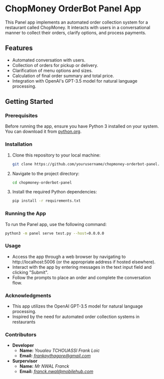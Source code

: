 # ChopMoney OrderBot Panel App

This Panel app implements an automated order collection system for a restaurant called ChopMoney. It interacts with users in a conversational manner to collect their orders, clarify options, and process payments.

## Features

- Automated conversation with users.
- Collection of orders for pickup or delivery.
- Clarification of menu options and sizes.
- Calculation of final order summary and total price.
- Integration with OpenAI's GPT-3.5 model for natural language processing.

## Getting Started

### Prerequisites

Before running the app, ensure you have Python 3 installed on your system. You can download it from [python.org](https://www.python.org/).

### Installation

1. Clone this repository to your local machine:

    ```bash
    git clone https://github.com/yourusername/chopmoney-orderbot-panel.git
    ```

2. Navigate to the project directory:

    ```bash
    cd chopmoney-orderbot-panel
    ```

3. Install the required Python dependencies:

    ```bash
    pip install -r requirements.txt
    ```

### Running the App

To run the Panel app, use the following command:

```bash
python3 -m panel serve test.py --host=0.0.0.0
```
### Usage
 - Access the app through a web browser by navigating to http://localhost:5006 (or the appropriate address if hosted elsewhere).
 - Interact with the app by entering messages in the text input field and clicking "Submit".
 - Follow the prompts to place an order and complete the conversation flow.
### Acknowledgments
 - This app utilizes the OpenAI GPT-3.5 model for natural language processing.
 - Inspired by the need for automated order collection systems in restaurants
### Contributors
 - **Developer**
   - **Name:**  *Youaleu TCHOUASSI Frank Loic*  
   - **Email:** *frankpythagore@gmail.com*  
 - **Surpervisor**
   - **Name:** *Mr NWAL Franck*  
   - **Email:** *franck.nwal@mobilehub.com*